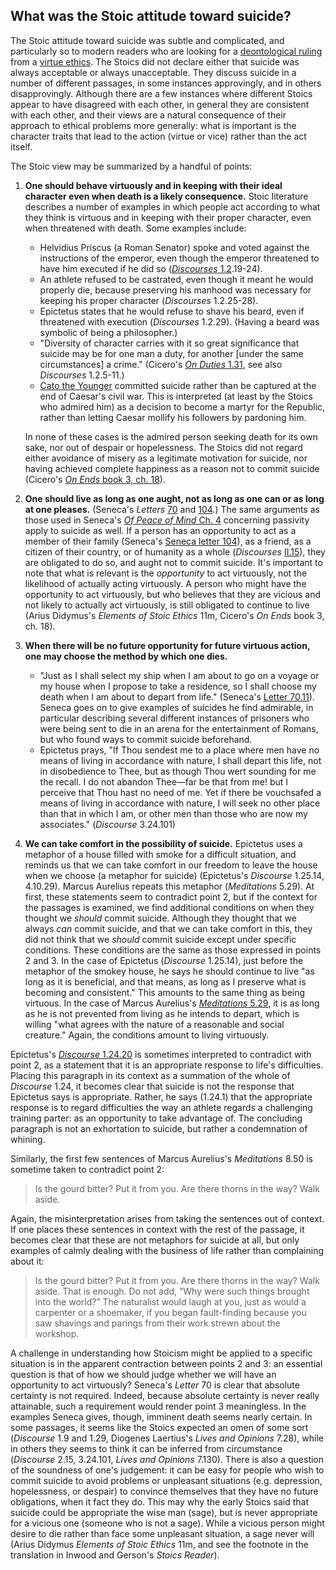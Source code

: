 ## What was the Stoic attitude toward suicide?

The Stoic attitude toward suicide was subtle and complicated, and particularly so to modern readers who are looking for a [deontological ruling](https://en.wikipedia.org/wiki/Deontological_ethics) from a [virtue ethics](https://en.wikipedia.org/wiki/Virtue_ethics).  The Stoics did not declare either that suicide was always acceptable or always unacceptable. They  discuss suicide in a number of different passages, in some instances approvingly, and in others disapprovingly. Although there are a few instances where different Stoics appear to have disagreed with each other, in general they are consistent with each other, and their views are a natural consequence of their approach to ethical problems more generally: what is important is the character traits that lead to the action (virtue or vice) rather than the act itself.

The Stoic view may be summarized by a handful of points:

1. **One should behave virtuously and in keeping with their ideal character even when death is a likely consequence.** Stoic literature describes a number of examples in which people act according to what they think is virtuous and in keeping with their proper character, even when threatened with death. Some examples include:
     - Helvidius Priscus (a Roman Senator) spoke and voted against the instructions of the emperor, even though the emperor threatened to have him executed if he did so ([*Discourses* 1.2](https://en.wikisource.org/wiki/Epictetus,_the_Discourses_as_reported_by_Arrian,_the_Manual,_and_Fragments/Book_1/Chapter_2).19-24).
     - An athlete refused to be castrated, even though it meant he would properly die, because preserving his manhood was necessary for keeping his proper character (*Discourses* 1.2.25-28).
     - Epictetus states that he would refuse to shave his beard, even if threatened with execution (*Discourses* 1.2.29). (Having a beard was symbolic of being a philosopher.)
     - "Diversity of character carries with it so great significance that suicide may be for one man a duty, for another [under the same circumstances] a crime." (Cicero's [*On Duties* 1.31](https://www.gutenberg.org/files/47001/47001-h/47001-h.htm#I.112), see also *Discourses* 1.2.5-11.)
     - [Cato the Younger](https://en.wikipedia.org/wiki/Cato_the_Younger) committed suicide rather than be captured at the end of Caesar's civil war. This is interpreted (at least by the Stoics who admired him) as a decision to become a martyr for the Republic, rather than letting Caesar mollify his followers by pardoning him. 
    
    In none of these cases is the admired person seeking death for its own sake, nor out of despair or hopelessness. The Stoics did not regard either avoidance of misery as a legitimate motivation for suicide, nor having achieved complete happiness as a reason not to commit suicide (Cicero's [*On Ends* book 3, ch. 18](https://www.gutenberg.org/files/29247/29247-h/29247-h.html#Pg202)).
2. **One should live as long as one aught, not as long as one can or as long at one pleases.** (Seneca's *Letters* [70](https://en.wikisource.org/wiki/Moral_letters_to_Lucilius/Letter_70) and [104](https://en.wikisource.org/wiki/Moral_letters_to_Lucilius/Letter_104).)  The same arguments as those used in Seneca's [*Of Peace of Mind* Ch. 4](https://en.wikisource.org/wiki/Of_Peace_of_Mind#IV.) concerning passivity apply to suicide as well. If a person has an opportunity to act as a member of their family (Seneca's  [Seneca letter 104](http://en.wikisource.org/wiki/Moral_letters_to_Lucilius/Letter_104)), as a friend, as a citizen of their country, or of humanity as a whole (*Discourses* [II.15](https://en.wikisource.org/wiki/Epictetus,_the_Discourses_as_reported_by_Arrian,_the_Manual,_and_Fragments/Book_2/Chapter_15)), they are obligated to do so, and aught not to commit suicide.  It's important to note that what is relevant is the *opportunity* to act virtuously, not the likelihood of actually acting virtuously. A person who might have the opportunity to act virtuously, but who believes that they are vicious and not likely to actually act virtuously, is still obligated to continue to live (Arius Didymus's *Elements of Stoic Ethics* 11m, Cicero's *On Ends* book 3, ch. 18).
3. **When there will be no future opportunity for future virtuous action, one may choose the method by which one dies.**
    - "Just as I shall select my ship when I am about to go on a voyage or my house when I propose to take a residence, so I shall choose my death when I am about to depart from life." (Seneca's [Letter 70.11](https://en.wikisource.org/wiki/Moral_letters_to_Lucilius/Letter_70)). Seneca goes on to give examples of suicides he find admirable, in particular describing several different instances of prisoners who were being sent to die in an arena for the entertainment of Romans, but who found ways to commit suicide beforehand.
    - Epictetus prays, "If Thou sendest me to a place where men have no means of living in accordance with nature, I shall depart this life, not in disobedience to Thee, but as though Thou wert sounding for me the recall. I do not abandon Thee—far be that from me! but I perceive that Thou hast no need of me. Yet if there be vouchsafed a means of living in accordance with nature, I will seek no other place than that in which I am, or other men than those who are now my associates." (*Discourse* 3.24.101)
4. **We can take comfort in the possibility of suicide.** Epictetus uses a metaphor of a house filled with smoke for a difficult situation, and reminds us that we can take comfort in our freedom to leave the house when we choose (a metaphor for suicide) (Epictetus's *Discourse* 1.25.14, 4.10.29). Marcus Aurelius repeats this metaphor (*Meditations* 5.29). At first, these statements seem to contradict point 2, but if the context for the passages is examined, we find additional conditions on when they thought we *should* commit suicide. Although they thought that we always *can* commit suicide, and that we can take comfort in this, they did not think that we *should* commit suicide except under specific conditions. These conditions are the same as those expressed in points 2 and 3. In the case of Epictetus (*Discourse* 1.25.14), just before the metaphor of the smokey house, he says he should continue to live "as long as it is beneficial, and that means, as long as I preserve what is becoming and consistent." This amounts to the same thing as being virtuous. In the case of Marcus Aurelius's [*Meditations* 5.29](https://www.gutenberg.org/files/55317/55317-h/55317-h.htm#V_29), it is as long as he is not prevented from living as he intends to depart, which is willing "what agrees with the nature of a reasonable and social creature." Again, the conditions amount to living virtuously.
   
Epictetus's [*Discourse* 1.24.20](https://en.wikisource.org/wiki/Epictetus,_the_Discourses_as_reported_by_Arrian,_the_Manual,_and_Fragments/Book_1/Chapter_24) is sometimes interpreted to contradict with point 2, as a statement that it is an appropriate response to life's difficulties. Placing this paragraph in its context as a summation of the whole of *Discourse* 1.24, it becomes clear that suicide is not the response that Epictetus says is appropriate. Rather, he says (1.24.1) that the appropriate response is to regard difficulties the way an athlete regards a challenging training parter: as an opportunity to take advantage of. The concluding paragraph is not an exhortation to suicide, but rather a condemnation of whining.

Similarly, the first few sentences of Marcus Aurelius's *Meditations* 8.50 is sometime taken to contradict point 2:

> Is the gourd bitter? Put it from you. Are there thorns in the way? Walk aside.

Again, the misinterpretation arises from taking the sentences out of context. If one places these sentences in context with the rest of the passage, it becomes clear that these are not metaphors for suicide at all, but only examples of calmly dealing with the business of life rather than complaining about it:

> Is the gourd bitter? Put it from you. Are there thorns in the way? Walk aside. That is enough. Do not add, “Why were such things brought into the world?” The naturalist would laugh at you, just as would a carpenter or a shoemaker, if you began fault-finding because you saw shavings and parings from their work strewn about the workshop. 
 
A challenge in understanding how Stoicism might be applied to a specific situation is in the apparent contraction between points 2 and 3: an essential question is that of how we should judge whether we will have an opportunity to act virtuously? Seneca's *Letter* 70 is clear that absolute certainty is not required. Indeed, because absolute certainty is never really attainable, such a requirement would render point 3 meaningless. In the examples Seneca gives, though, imminent death seems nearly certain. In some passages, it seems like the Stoics expected an omen of some sort (*Discourse* 1.9 and 1.29, Diogenes Laertius's *Lives and Opinions* 7.28), while in others they seems to think it can be inferred from circumstance (*Discourse* 2.15, 3.24.101, *Lives and Opinions* 7.130). There is also a question of the soundness of one's judgement: it can be easy for people who wish to commit suicide to avoid problems or unpleasant situations (e.g. depression, hopelessness, or despair) to convince themselves that they have no future obligations, when it fact they do. This may why the early Stoics said that suicide could be appropriate the wise man (sage), but is never appropriate for a vicious one (someone who is not a sage). While a vicious person might desire to die rather than face some unpleasant situation, a sage never will (Arius Didymus *Elements of Stoic Ethics* 11m, and see the footnote in the translation in Inwood and Gerson's *Stoics Reader*).


